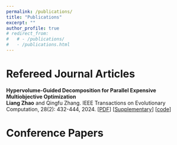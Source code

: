 ```yaml
---
permalink: /publications/
title: "Publications"
excerpt: ""
author_profile: true
# redirect_from: 
#   # - /publications/
#   - /publications.html
---
```


 

# Refereed Journal Articles

<b>Hypervolume-Guided Decomposition for Parallel Expensive Multiobjective Optimization</b> <br>
<b>Liang Zhao</b> and Qingfu Zhang. 
IEEE Transactions on Evolutionary Computation, 28(2): 432-444, 2024. 
[[PDF](https://ieeexplore.ieee.org/document/10093980)] [[Supplementary](https://ieeexplore.ieee.org/document/10093980/media#media)] [[code](https://github.com/mobo-d/DirHV-EGO)]

 


# Conference Papers

 

 